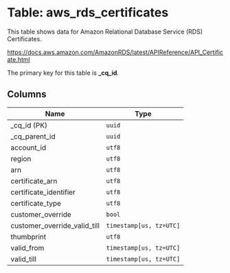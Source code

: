 # Table: aws_rds_certificates

This table shows data for Amazon Relational Database Service (RDS) Certificates.

https://docs.aws.amazon.com/AmazonRDS/latest/APIReference/API_Certificate.html

The primary key for this table is **_cq_id**.

## Columns

| Name          | Type          |
| ------------- | ------------- |
|_cq_id (PK)|`uuid`|
|_cq_parent_id|`uuid`|
|account_id|`utf8`|
|region|`utf8`|
|arn|`utf8`|
|certificate_arn|`utf8`|
|certificate_identifier|`utf8`|
|certificate_type|`utf8`|
|customer_override|`bool`|
|customer_override_valid_till|`timestamp[us, tz=UTC]`|
|thumbprint|`utf8`|
|valid_from|`timestamp[us, tz=UTC]`|
|valid_till|`timestamp[us, tz=UTC]`|